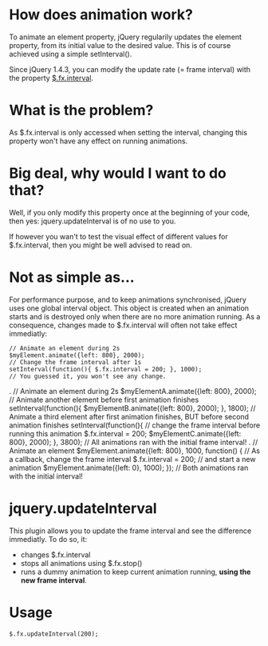 How does animation work?
========================

To animate an element property, jQuery regularily updates the element property, from its initial value to the desired value.
This is of course achieved using a simple setInterval().

Since jQuery 1.4.3, you can modify the update rate (= frame interval) with the property [$.fx.interval](http://api.jquery.com/jQuery.fx.interval/).

What is the problem?
====================

As $.fx.interval is only accessed when setting the interval, changing this property won't have any effect on running animations.

Big deal, why would I want to do that?
======================================

Well, if you only modify this property once at the beginning of your code, then yes: jquery.updateInterval is of no use to you.

If however you wan't to test the visual effect of different values for $.fx.interval, then you might be well advised to read on.

Not as simple as...
===================

For performance purpose, and to keep animations synchronised, jQuery uses one global interval object.
This object is created when an animation starts and is destroyed only when there are no more animation running.
As a consequence, changes made to $.fx.interval will often not take effect immediatly:

    // Animate an element during 2s
    $myElement.animate({left: 800}, 2000);
    // Change the frame interval after 1s
    setInterval(function(){ $.fx.interval = 200; }, 1000);
    // You guessed it, you won't see any change.
.
    // Animate an element during 2s
    $myElementA.animate({left: 800}, 2000);
    // Animate another element before first animation finishes
    setInterval(function(){ 
        $myElementB.animate({left: 800}, 2000);
    }, 1800);
    // Animate a third element after first animation finishes, BUT before second animation finishes
    setInterval(function(){
        // change the frame interval before running this animation
        $.fx.interval = 200;
        $myElementC.animate({left: 800}, 2000);
    }, 3800);
    // All animations ran with the initial frame interval!
.
    // Animate an element
    $myElement.animate({left: 800}, 1000, function() {
      // As a callback, change the frame interval
      $.fx.interval = 200;
      // and start a new animation
      $myElement.animate({left: 0}, 1000);
    });
    // Both animations ran with the initial interval!

jquery.updateInterval
=====================

This plugin allows you to update the frame interval and see the difference immediatly.
To do so, it:

-   changes $.fx.interval
-   stops all animations using $.fx.stop()
-   runs a dummy animation to keep current animation running, **using the new frame interval**.

Usage
=====

    $.fx.updateInterval(200);